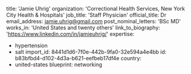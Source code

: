 title: 'Jamie Uhrig'
organization: 'Correctional Health Services, New York City Health & Hospitals'
job_title: 'Staff Physician'
official_title: Dr
email_address: jamie.uhrig@gmail.com
post_nominal_letters: 'BSc MD'
works_in: 'United States and twenty others'
link_to_biography: 'https://www.linkedin.com/in/jamieuhrig/'
expertise:
  - hypertension
  - salt
import_id: 8441d1d6-7f0e-442b-9fa0-32e594a4e4bb
id: b83bfbd4-d102-4d3a-b621-eefbeb17df4e
country:
  - united-states
blueprint: networking
